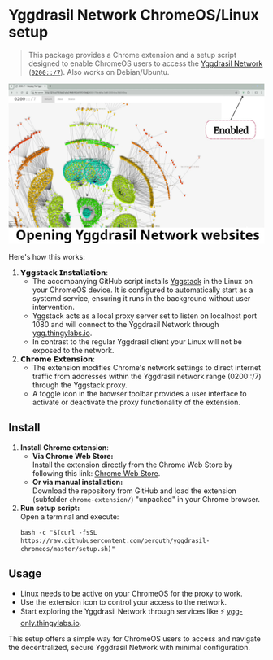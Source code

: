 # Yggdrasil Network ChromeOS/Linux setup

> This package provides a Chrome extension and a setup script designed to enable ChromeOS users to access the [Yggdrasil Network](https://yggdrasil-network.github.io/) ([`0200::/7`](https://yggdrasil-network.github.io/2018/07/28/addressing.html)). Also works on Debian/Ubuntu.

![Screenshot](screenshot.webp)

Here's how this works:

1. 𝗬𝗴𝗴𝘀𝘁𝗮𝗰𝗸 𝗜𝗻𝘀𝘁𝗮𝗹𝗹𝗮𝘁𝗶𝗼𝗻:
   - The accompanying GitHub script installs [Yggstack](https://github.com/yggdrasil-network/yggstack) in the Linux on your ChromeOS device. It is configured to automatically start as a systemd service, ensuring it runs in the background without user intervention.
   -  Yggstack acts as a local proxy server set to listen on localhost port 1080 and will connect to the Yggdrasil Network through [ygg.thingylabs.io](https://ygg.thingylabs.io/).
   -  In contrast to the regular Yggdrasil client your Linux will not be exposed to the network.
2. 𝗖𝗵𝗿𝗼𝗺𝗲 𝗘𝘅𝘁𝗲𝗻𝘀𝗶𝗼𝗻:
   - The extension modifies Chrome's network settings to direct internet traffic from addresses within the Yggdrasil network range (0200::/7) through the Yggstack proxy.
   - A toggle icon in the browser toolbar provides a user interface to activate or deactivate the proxy functionality of the extension.

## Install

1. **Install Chrome extension**:
   - **Via Chrome Web Store:**\
     Install the extension directly from the Chrome Web Store by following this link: [Chrome Web Store](https://chromewebstore.google.com/detail/yggdrasil-on-chromeos/hcgljgobhoaeojnhikfmnhdpmgbmflec).
   - **Or via manual installation:**\
     Download the repository from GitHub and load the extension (subfolder `chrome-extension/`) "unpacked" in your Chrome browser.
2. **Run setup script:**\
   Open a terminal and execute:
   ```
   bash -c "$(curl -fsSL https://raw.githubusercontent.com/perguth/yggdrasil-chromeos/master/setup.sh)"
   ```

## Usage
- Linux needs to be active on your ChromeOS for the proxy to work.
- Use the extension icon to control your access to the network.
- Start exploring the Yggdrasil Network through services like ⚡ [ygg-only.thingylabs.io](https://ygg-only.thingylabs.io/).

This setup offers a simple way for ChromeOS users to access and navigate the decentralized, secure Yggdrasil Network with minimal configuration.
